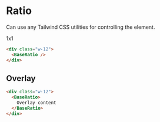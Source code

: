 # Ratio

Can use any Tailwind CSS utilities for controlling the element.

<div class="mt-4 flex -mx-3">
    <div v-for="i in 4"
         :key="i"
         class="w-1/4 px-3">
        <base-ratio class="bg-gray-100 rounded-md">1x1</base-ratio>
    </div>
</div>

```html
<div class="w-12">
  <BaseRatio />
</div>
```

<div class="h-12"></div>

## Overlay

```html
<div class="w-12">
  <BaseRatio>
    Overlay content
  </BaseRatio>
</div>
```
